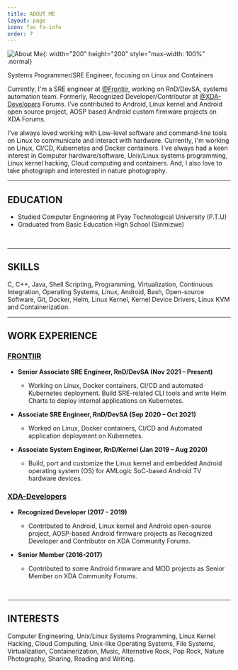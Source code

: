 ```yaml
---
title: ABOUT ME
layout: page
icon: fas fa-info
order: 7
---
```


![About Me](https://i.postimg.cc/0NwLpgtN/zawzaw-img.png){: width="200" height="200" style="max-width: 100%" .normal}

Systems Programmer/SRE Engineer, focusing on Linux and Containers

Currently, I'm a SRE engineer at [@Frontiir](http://www.frontiir.com/), working on RnD/DevSA, systems automation team. Formerly, Recognized Developer/Contributor at [@XDA-Developers](https://forum.xda-developers.com/) Forums. I've contributed to Android, Linux kernel and  Android open source project, AOSP based Android custom firmware projects on XDA Forums.

I've always loved working with Low-level software and command-line tools on Linux to communicate and interact with hardware. Currently, I'm working on Linux, CI/CD, Kubernetes and Docker containers. I've always had a keen interest in Computer hardware/software, Unix/Linux systems programming, Linux kernel hacking, Cloud computing and containers. And, I also love to take photograph and interested in nature photography.
<br>

---

## EDUCATION

- Studied Computer Engineering at Pyay Technological University (P.T.U)
- Graduated from Basic Education High School (Sinmizwe)
<br>

---

## SKILLS

C, C++, Java, Shell Scripting, Programming, Virtualization, Continuous Integration, Operating Systems, Linux, Android, Bash, Open-source Software, Git, Docker, Helm, Linux Kernel, Kernel Device Drivers, Linux KVM and Containerization.
<br>

---

## WORK EXPERIENCE

### [FRONTIIR](https://www.linkedin.com/company/frontiir)
   - **Senior Associate SRE Engineer, RnD/DevSA (Nov 2021 – Present)**
     - Working on Linux, Docker containers, CI/CD and automated Kubernetes deployment. Build SRE-related CLI tools and write Helm Charts to deploy internal applications on Kubernetes.
   
   - **Associate SRE Engineer, RnD/DevSA (Sep 2020 – Oct 2021)**
     - Worked on Linux, Docker containers, CI/CD and Automated application deployment on Kubernetes.
   
   - **Associate System Engineer, RnD/Kernel (Jan 2019 – Aug 2020)**
     - Build, port and customize the Linux kernel and embedded Android operating system (OS) for AMLogic SoC-based Android TV hardware devices.
     
### [XDA-Developers](https://www.linkedin.com/company/xda-developers)
  - **Recognized Developer (2017 - 2019)**
    - Contributed to Android, Linux kernel and Android open-source project, AOSP-based Android firmware projects as Recognized Developer and Contributor on XDA Community Forums.

  - **Senior Member (2016-2017)**
    - Contributed to some Android firmware and MOD projects as Senior Member on XDA Community Forums.
<br>

---

## INTERESTS

Computer Engineering, Unix/Linux Systems Programming, Linux Kernel Hacking, Cloud Computing, Unix-like Operating Systems, File Systems, Virtualization, Containerization, Music, Alternative Rock, Pop Rock, Nature Photography, Sharing, Reading and Writing.
